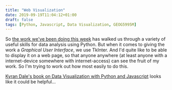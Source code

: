 ```yaml
---
title: "Web Visualization"
date: 2019-09-19T11:04:12+01:00
draft: false
tags: [Python, Javascript, Data Visualization, GEOG5995M]
---
```


So [the work we've been doing this week](https://www.geog.leeds.ac.uk/courses/computing/study/core-python-phd/) has walked us through a variety of useful skills for data analysis using Python. But when it comes to giving the work a *Graphical User Interface*, we use TkInter. And I'd quite like to be able to display it on a web page, so that anyone anywhere (at least anyone with a internet-device somewhere with internet-access) can see the fruit of my work. So I'm trying to work out how most easily to do this. 

[Kyran Dale's book on Data Visualization with Python and Javascript](https://www.amazon.co.uk/Data-Visualization-Python-JavaScript-Transform-ebook/dp/B01HSMKJIA/) looks like it could be helpful...

